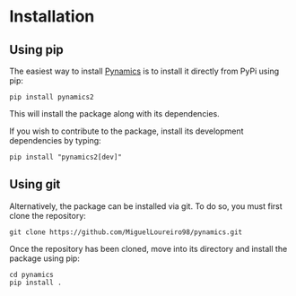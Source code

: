 # Installation

## Using pip
The easiest way to install [Pynamics](index.md) is to install it directly from PyPi using pip:

```
pip install pynamics2
```

This will install the package along with its dependencies.

If you wish to contribute to the package, install its development dependencies by typing:

```
pip install "pynamics2[dev]"
```

## Using git
Alternatively, the package can be installed via git. To do so, you must first clone the repository:

```
git clone https://github.com/MiguelLoureiro98/pynamics.git
```

Once the repository has been cloned, move into its directory and install the package using pip:

```
cd pynamics
pip install .
```